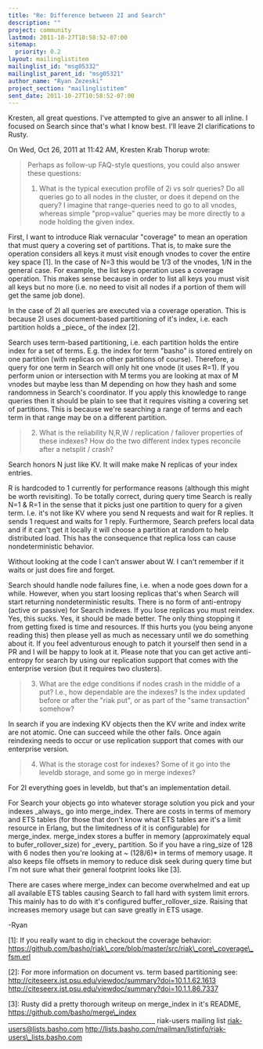 ```yaml
---
title: "Re: Difference between 2I and Search"
description: ""
project: community
lastmod: 2011-10-27T10:58:52-07:00
sitemap:
  priority: 0.2
layout: mailinglistitem
mailinglist_id: "msg05332"
mailinglist_parent_id: "msg05321"
author_name: "Ryan Zezeski"
project_section: "mailinglistitem"
sent_date: 2011-10-27T10:58:52-07:00
---
```



Kresten, all great questions. I've attempted to give an answer to all
inline. I focused on Search since that's what I know best. I'll leave 2I
clarifications to Rusty.

On Wed, Oct 26, 2011 at 11:42 AM, Kresten Krab Thorup wrote:

> Perhaps as follow-up FAQ-style questions, you could also answer these
> questions:
>
> 1. What is the typical execution profile of 2i vs solr queries? Do all
> queries go to all nodes in the cluster, or does it depend on the query? I
> imagine that range-queries need to go to all vnodes, whereas simple
> "prop=value" queries may be more directly to a node holding the given index.
>

First, I want to introduce Riak vernacular "coverage" to mean an operation
that must query a covering set of partitions. That is, to make sure the
operation considers all keys it must visit enough vnodes to cover the entire
key space [1]. In the case of N=3 this would be 1/3 of the vnodes, 1/N in
the general case. For example, the list keys operation uses a coverage
operation. This makes sense because in order to list all keys you must
visit all keys but no more (i.e. no need to visit all nodes if a portion of
them will get the same job done).

In the case of 2I all queries are executed via a coverage operation. This
is because 2I uses document-based partitioning of it's index, i.e. each
partition holds a \_piece\_ of the index [2].

Search uses term-based partitioning, i.e. each partition holds the entire
index for a set of terms. E.g. the index for term "basho" is stored
entirely on one partition (with replicas on other partitions of course).
 Therefore, a query for one term in Search will only hit one vnode (it uses
R=1). If you perform union or intersection with M terms you are looking at
max of M vnodes but maybe less than M depending on how they hash and some
randomness in Search's coordinator. If you apply this knowledge to range
queries then it should be plain to see that it requires visiting a covering
set of partitions. This is because we're searching a range of terms and
each term in that range may be on a different partition.


>
> 2. What is the reliability N,R,W / replication / failover properties of
> these indexes? How do the two different index types reconcile after a
> netsplit / crash?
>

Search honors N just like KV. It will make make N replicas of your index
entries.

R is hardcoded to 1 currently for performance reasons (although this might
be worth revisiting). To be totally correct, during query time Search is
really N=1 & R=1 in the sense that it picks just one partition to query for
a given term. I.e. it's not like KV where you send N requests and wait for
R replies. It sends 1 request and waits for 1 reply. Furthermore, Search
prefers local data and if it can't get it locally it will choose a partition
at random to help distributed load. This has the consequence that replica
loss can cause nondeterministic behavior.

Without looking at the code I can't answer about W. I can't remember if it
waits or just does fire and forget.

Search should handle node failures fine, i.e. when a node goes down for a
while. However, when you start loosing replicas that's when Search will
start returning nondeterministic results. There is no form of anti-entropy
(active or passive) for Search indexes. If you lose replicas you must
reindex. Yes, this sucks. Yes, it should be made better. The only thing
stopping it from getting fixed is time and resources. If this hurts you
(you being anyone reading this) then please yell as much as necessary until
we do something about it. If you feel adventurous enough to patch it
yourself then send in a PR and I will be happy to look at it. Please note
that you can get active anti-entropy for search by using
our replication support that comes with the enterprise version (but it
requires two clusters).


>
> 3. What are the edge conditions if nodes crash in the middle of a put?
> I.e., how dependable are the indexes? Is the index updated before or after
> the "riak put", or as part of the "same transaction" somehow?
>

In search if you are indexing KV objects then the KV write and index write
are not atomic. One can succeed while the other fails. Once again
reindexing needs to occur or use replication support that comes with our
enterprise version.


>
> 4. What is the storage cost for indexes? Some of it go into the leveldb
> storage, and some go in merge indexes?
>

For 2I everything goes in leveldb, but that's an implementation detail.

For Search your objects go into whatever storage solution you pick and your
indexes \_always\_ go into merge\_index. There are costs in terms of memory
and ETS tables (for those that don't know what ETS tables are it's a limit
resource in Erlang, but the limitedness of it is configurable) for
merge\_index. merge\_index stores a buffer in memory (approximately equal to
bufer\_rollover\_size) for \_every\_ partition. So if you have a ring\_size of
128 with 6 nodes then you're looking at ~ (128/6)\* in
terms of memory usage. It also keeps file offsets in memory to reduce disk
seek during query time but I'm not sure what their general footprint looks
like [3].

There are cases where merge\_index can become overwhelmed and eat up all
available ETS tables causing Search to fall hard with system limit errors.
 This mainly has to do with it's configured buffer\_rollover\_size. Raising
that increases memory usage but can save greatly in ETS usage.

-Ryan

[1]: If you really want to dig in checkout the coverage behavior:
https://github.com/basho/riak\_core/blob/master/src/riak\_core\_coverage\_fsm.erl


[2]: For more information on document vs. term based partitioning see:
http://citeseerx.ist.psu.edu/viewdoc/summary?doi=10.1.1.62.1613
http://citeseerx.ist.psu.edu/viewdoc/summary?doi=10.1.1.86.7337

[3]: Rusty did a pretty thorough writeup on merge\_index in it's README,
https://github.com/basho/merge\_index
\_\_\_\_\_\_\_\_\_\_\_\_\_\_\_\_\_\_\_\_\_\_\_\_\_\_\_\_\_\_\_\_\_\_\_\_\_\_\_\_\_\_\_\_\_\_\_
riak-users mailing list
riak-users@lists.basho.com
http://lists.basho.com/mailman/listinfo/riak-users\_lists.basho.com

